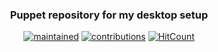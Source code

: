 <div align="center">
    <h3 align="center">
    	Puppet repository for my desktop setup
    </h3>
</div>

<div align="center">
	
[![maintained](https://img.shields.io/maintenance/yes/2020?label=maintained&style=flat-square)](https://github.com/kelaun/puppet/commits/master) [![contributions](https://img.shields.io/badge/contribution-welcome-brightgreen&?style=flat-square)](https://github.com/kelaun/puppet/pulls) [![HitCount](http://hits.dwyl.com/kelaun/puppet.svg)](http://hits.dwyl.com/kelaun/puppet)

</div>
